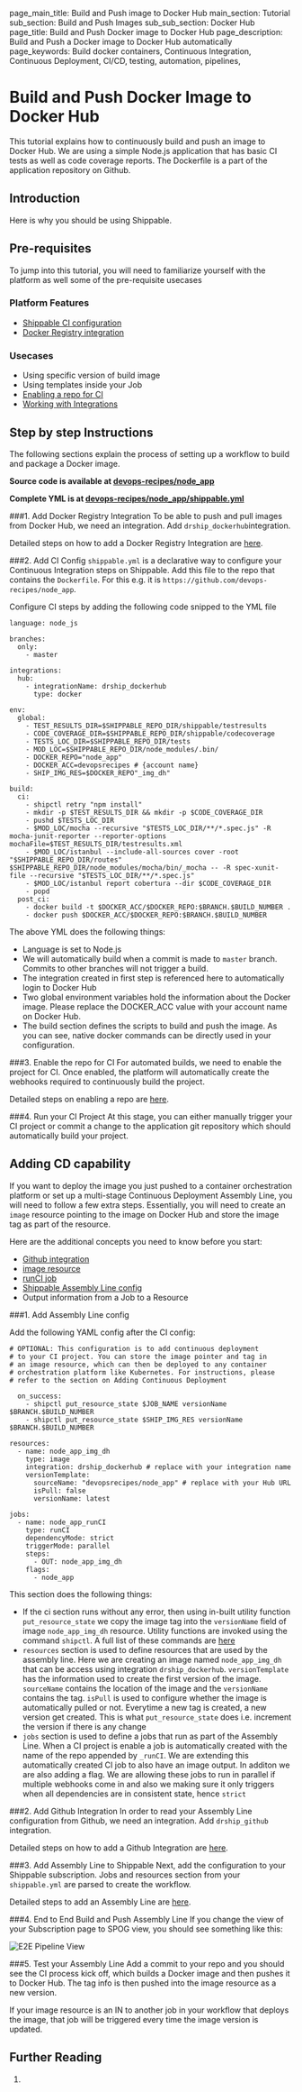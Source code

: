 page_main_title: Build and Push image to Docker Hub
main_section: Tutorial
sub_section: Build and Push Images
sub_sub_section: Docker Hub
page_title: Build and Push Docker image to Docker Hub
page_description: Build and Push a Docker image to Docker Hub automatically
page_keywords: Build docker containers, Continuous Integration, Continuous Deployment, CI/CD, testing, automation, pipelines,

# Build and Push Docker Image to Docker Hub

This tutorial explains how to continuously build and push an image to Docker Hub. We are using a simple Node.js application that has basic CI tests as well as code coverage reports. The Dockerfile is a part of the application repository on Github.

## Introduction

Here is why you should be using Shippable.

## Pre-requisites

To jump into this tutorial, you will need to familiarize yourself with the platform as well some of the pre-requisite usecases

### Platform Features

* [Shippable CI configuration](http://docs.shippable.com/platform/workflow/config/#ci-configuration)
* [Docker Registry integration](/platform/integration/dockerRegistryLogin)

### Usecases

* Using specific version of build image
* Using templates inside your Job
* [Enabling a repo for CI](ci/enable-project/)
* [Working with Integrations](platform/tutorial/howto-crud-integration)

## Step by step Instructions

The following sections explain the process of setting up a workflow to build and package a Docker image.

**Source code is available at [devops-recipes/node_app](https://github.com/devops-recipes/node_app)**

**Complete YML is at [devops-recipes/node_app/shippable.yml](https://raw.githubusercontent.com/devops-recipes/node_app/master/shippable.yml)**

###1. Add Docker Registry Integration
To be able to push and pull images from Docker Hub, we need an integration. Add `drship_dockerhub`integration.

Detailed steps on how to add a Docker Registry Integration are [here](/platform/integration/dockerRegistryLogin/#creating-an-account-integration).

###2. Add CI Config
`shippable.yml` is a declarative way to configure your Continuous Integration steps on Shippable. Add this file to the repo that contains the `Dockerfile`. For this e.g. it is `https://github.com/devops-recipes/node_app`.

Configure CI steps by adding the following code snipped to the YML file

```
language: node_js

branches:
  only:
    - master

integrations:
  hub:
    - integrationName: drship_dockerhub
      type: docker

env:
  global:
    - TEST_RESULTS_DIR=$SHIPPABLE_REPO_DIR/shippable/testresults
    - CODE_COVERAGE_DIR=$SHIPPABLE_REPO_DIR/shippable/codecoverage
    - TESTS_LOC_DIR=$SHIPPABLE_REPO_DIR/tests
    - MOD_LOC=$SHIPPABLE_REPO_DIR/node_modules/.bin/
    - DOCKER_REPO="node_app"
    - DOCKER_ACC=devopsrecipes # {account name}
    - SHIP_IMG_RES=$DOCKER_REPO"_img_dh"

build:
  ci:
    - shipctl retry "npm install"
    - mkdir -p $TEST_RESULTS_DIR && mkdir -p $CODE_COVERAGE_DIR
    - pushd $TESTS_LOC_DIR
    - $MOD_LOC/mocha --recursive "$TESTS_LOC_DIR/**/*.spec.js" -R mocha-junit-reporter --reporter-options mochaFile=$TEST_RESULTS_DIR/testresults.xml
    - $MOD_LOC/istanbul --include-all-sources cover -root "$SHIPPABLE_REPO_DIR/routes" $SHIPPABLE_REPO_DIR/node_modules/mocha/bin/_mocha -- -R spec-xunit-file --recursive "$TESTS_LOC_DIR/**/*.spec.js"
    - $MOD_LOC/istanbul report cobertura --dir $CODE_COVERAGE_DIR
    - popd
  post_ci:
    - docker build -t $DOCKER_ACC/$DOCKER_REPO:$BRANCH.$BUILD_NUMBER .
    - docker push $DOCKER_ACC/$DOCKER_REPO:$BRANCH.$BUILD_NUMBER

```

The above YML does the following things:

* Language is set to Node.js
* We will automatically build when a commit is made to `master` branch. Commits to other branches will not trigger a build.
* The integration created in first step is referenced here to automatically login to Docker Hub
* Two global environment variables hold the information about the Docker image. Please replace the DOCKER_ACC value with your account name on Docker Hub.
* The build section defines the scripts to build and push the image. As you can see, native docker commands can be directly used in your configuration.

###3. Enable the repo for CI
For automated builds, we need to enable the project for CI. Once enabled, the platform will automatically create the webhooks required to continuously build the project.

Detailed steps on enabling a repo are [here](/ci/enable-project/).

###4. Run your CI Project
At this stage, you can either manually trigger your CI project or commit a change to the application git repository which should automatically build your project.

## Adding CD capability
If you want to deploy the image you just pushed to a container orchestration platform or set up a multi-stage Continuous Deployment Assembly Line, you will need to follow a few extra steps. Essentially, you will need to create an `image` resource pointing to the image on Docker Hub and store the image tag as part of the resource.

Here are the additional concepts you need to know before you start:

* [Github integration](/platform/integration/github)
* [image resource](/platform/workflow/resource/image)
* [runCI job](/platform/workflow/job/runci)
* [Shippable Assembly Line config](/platform/workflow/config/#assembly-lines-configuration)
* Output information from a Job to a Resource

###1. Add Assembly Line config

Add the following YAML config after the CI config:

```
# OPTIONAL: This configuration is to add continuous deployment
# to your CI project. You can store the image pointer and tag in
# an image resource, which can then be deployed to any container
# orchestration platform like Kubernetes. For instructions, please
# refer to the section on Adding Continuous Deployment

  on_success:
    - shipctl put_resource_state $JOB_NAME versionName $BRANCH.$BUILD_NUMBER
    - shipctl put_resource_state $SHIP_IMG_RES versionName $BRANCH.$BUILD_NUMBER

resources:
  - name: node_app_img_dh
    type: image
    integration: drship_dockerhub # replace with your integration name
    versionTemplate:
      sourceName: "devopsrecipes/node_app" # replace with your Hub URL
      isPull: false
      versionName: latest

jobs:
  - name: node_app_runCI
    type: runCI
    dependencyMode: strict
    triggerMode: parallel
    steps:
      - OUT: node_app_img_dh
    flags:
      - node_app
```

This section does the following things:

* If the ci section runs without any error, then using in-built utility function `put_resource_state` we copy the image tag into the `versionName` field of image `node_app_img_dh` resource. Utility functions are invoked using the command `shipctl`. A full list of these commands are [here](platform/tutorial/using-shipctl)
* `resources` section is used to define resources that are used by the assembly line. Here we are creating an image named `node_app_img_dh` that can be access using integration `drship_dockerhub`. `versionTemplate` has the information used to create the first version of the image. `sourceName` contains the location of the image and the  `versionName` contains the tag. `isPull` is used to configure whether the image is automatically pulled or not. Everytime a new tag is created, a new version get created. This is what `put_resource_state` does i.e. increment the version if there is any change
* `jobs` section is used to define a jobs that run as part of the Assembly Line. When a CI project is enable a job is automatically created with the name of the repo appended by `_runCI`. We are extending this automatically created CI job to also have an image output. In additon we are also adding a flag. We are allowing these jobs to run in parallel if multiple webhooks come in and also we making sure it only triggers when all dependencies are in consistent state, hence `strict`

###2. Add Github Integration
In order to read your Assembly Line configuration from Github, we need an integration. Add `drship_github` integration.

Detailed steps on how to add a Github Integration are [here](/platform/integration/github/#creating-an-account-integration).

###3. Add Assembly Line to Shippable
Next, add the configuration to your Shippable subscription. Jobs and resources section from your `shippable.yml` are parsed to create the workflow.

Detailed steps to add an Assembly Line are [here](deploy/configuration/).

###4. End to End Build and Push Assembly Line
If you change the view of your Subscription page to SPOG view, you should see something like this:

<img src="/images/tutorial/build-push-docker-image-fig4.png" alt="E2E Pipeline View">

###5. Test your Assembly Line
Add a commit to your repo and you should see the CI process kick off, which builds a Docker image and then pushes it to Docker Hub. The tag info is then pushed into the image resource as a new version.

If your image resource is an IN to another job in your workflow that deploys the image, that job will be triggered every time the image version is updated.

## Further Reading
1.
